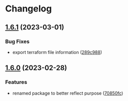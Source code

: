 # Changelog

## [1.6.1](https://github.com/GoogleCloudPlatform/deploystack/compare/terraform/v1.6.0...terraform/v1.6.1) (2023-03-01)


### Bug Fixes

* export terraform file information ([289c988](https://github.com/GoogleCloudPlatform/deploystack/commit/289c988653b96d5b1085d232241c1578443539db))

## [1.6.0](https://github.com/GoogleCloudPlatform/deploystack/compare/terraform-v1.5.0...terraform/v1.6.0) (2023-02-28)


### Features

* renamed package to better reflect purpose ([70850fc](https://github.com/GoogleCloudPlatform/deploystack/commit/70850fce76e7402261d9ae31177ffeaddec1722b))
